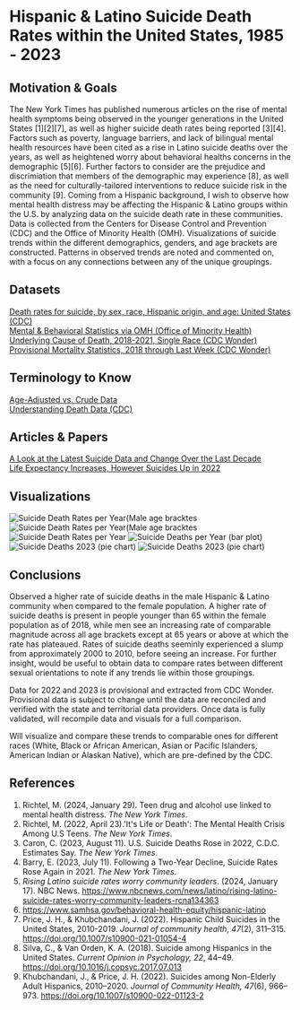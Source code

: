# Hispanic & Latino Suicide Death Rates within the United States, 1985 - 2023

## Motivation & Goals
The New York Times has published numerous articles on the rise of mental health symptoms being observed in the younger generations in the United States [1][2][7], as well as higher suicide death rates being reported [3][4]. Factors such as poverty, language barriers, and lack of bilingual mental health resources have been cited as a rise in Latino suicide deaths over the years, as well as heightened worry about behavioral healths concerns in the demographic [5][6]. Further factors to consider are the prejudice and discrimiation that members of the demographic may experience [8], as well as the need for culturally-tailored interventions to reduce suicide risk in the community [9]. Coming from a Hispanic background, I wish to observe how mental health distress may be affecting the Hispanic & Latino groups within the U.S. by analyzing data on the suicide death rate in these communities.  Data is collected from the Centers for Disease Control and Prevention (CDC) and the Office of Minority Health (OMH). Visualizations of suicide trends within the different demographics, genders, and age brackets are constructed. Patterns in observed trends are noted and commented on, with a focus on any connections between any of the unique groupings.<br>

## Datasets<br>
[Death rates for suicide, by sex, race, Hispanic origin, and age: United States (CDC)](https://data.cdc.gov/NCHS/Death-rates-for-suicide-by-sex-race-Hispanic-origi/9j2v-jamp/about_data) <br>
[Mental & Behavioral Statistics via OMH (Office of Minority Health)](https://minorityhealth.hhs.gov/mental-and-behavioral-health-hispanics) <br>
[Underlying Cause of Death, 2018-2021, Single Race (CDC Wonder)](https://wonder.cdc.gov/controller/datarequest/D158;jsessionid=8656C16750ED571516010C46F032) <br>
[Provisional Mortality Statistics, 2018 through Last Week (CDC Wonder)](https://wonder.cdc.gov/mcd-icd10-provisional.html) <br>

##  Terminology to Know<br>
[Age-Adjusted vs. Crude Data](https://www.nlm.nih.gov/oet/ed/stats/02-600.html#:~:text=It%20is%20important%20to%20remember,for%20comparisons%20to%20other%20populations.) <br>
[Understanding Death Data (CDC)](https://www.cdc.gov/surveillance/blogs-stories/understanding-death-data.html)<br>

## Articles & Papers
[A Look at the Latest Suicide Data and Change Over the Last Decade](https://www.kff.org/mental-health/issue-brief/a-look-at-the-latest-suicide-data-and-change-over-the-last-decade/) <br>
[Life Expectancy Increases, However Suicides Up in 2022](https://www.cdc.gov/nchs/pressroom/nchs_press_releases/2023/20231129.htm) <br>

##  Visualizations<br>
![Suicide Death Rates per Year(Male age bracktes](Figures/deaths_vs_year_male_ages.jpg)
![Suicide Death Rates per Year(Male age bracktes](Figures/deaths_vs_year_female_ages.jpg)
![Suicide Death Rates per Year](Figures/deaths_vs_year.jpg)
![Suicide Deaths per Year (bar plot)](Figures/deathcount_v_year_genders_barplot.jpg)
![Suicide Deaths 2023 (pie chart)](Figures/deathcount_male_ages_piechart.jpg)
![Suicide Deaths 2023 (pie chart)](Figures/deathcount_female_ages_piechart.jpg)
 
##  Conclusions<br>
Observed a higher rate of suicide deaths in the male Hispanic & Latino community when compared to the female population. A higher rate of suicide deaths is present in people younger than 65 within the female population as of 2018, while men see an increasing rate of comparable magnitude across all age brackets except at 65 years or above at which the rate has plateaued. Rates of suicide deaths seeminly experienced a slump from approximately 2000 to 2010, before seeing an increase. For further insight, would be useful to obtain data to compare rates between different sexual orientations to note if any trends lie within those groupings.  <br>

Data for 2022 and 2023 is provisional and extracted from CDC Wonder. Provisional data is subject to change until the data are reconciled and verified with the state and territorial data providers. Once data is fully validated, will recompile data and visuals for a full comparison.<br>

Will visualize and compare these trends to comparable ones for different races (White, Black or African American, Asian or Pacific Islanders, American Indian or Alaskan Native), which are pre-defined by the CDC. <br>

## References<br>

1. Richtel, M. (2024, January 29). Teen drug and alcohol use linked to mental health distress. _The New York Times_.
2. Richtel, M. (2022, April 23).'It's Life or Death': The Mental Health Crisis Among U.S Teens. _The New York Times_.
3. Caron, C. (2023, August 11). U.S. Suicide Deaths Rose in 2022, C.D.C. Estimates Say. _The New York Times_.
4. Barry, E. (2023, July 11). Following a Two-Year Decline, Suicide Rates Rose Again in 2021. _The New York Times_.
5. _Rising Latino suicide rates worry community leaders_. (2024, January 17). NBC News. https://www.nbcnews.com/news/latino/rising-latino-suicide-rates-worry-community-leaders-rcna134363
6. https://www.samhsa.gov/behavioral-health-equity/hispanic-latino
7. Price, J. H., & Khubchandani, J. (2022). Hispanic Child Suicides in the United States, 2010-2019. _Journal of community health_, _47_(2), 311–315. https://doi.org/10.1007/s10900-021-01054-4
8. Silva, C., & Van Orden, K. A. (2018). Suicide among Hispanics in the United States. _Current Opinion in Psychology, 22_, 44–49. https://doi.org/10.1016/j.copsyc.2017.07.013
9. Khubchandani, J., & Price, J. H. (2022). Suicides among Non-Elderly Adult Hispanics, 2010–2020. _Journal of Community Health, 47_(6), 966–973. https://doi.org/10.1007/s10900-022-01123-2




<!--- ![Suicide Deaths per Year with poly fit (4th order)](Figures/deaths_vs_year_withfit.jpg) ---!>
<!--- ![Suicide Deaths per Year with poly fit (4th order) extended by 10 years](Figures/deaths_vs_year_fitextended.jpg) ---!>
